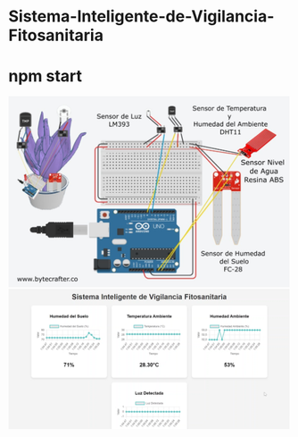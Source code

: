 # Sistema-Inteligente-de-Vigilancia-Fitosanitaria
# npm start
![4 Sensores](https://raw.githubusercontent.com/scharss/sistema-Inteligente-Satelite-/refs/heads/main/img/4Sensores.jpg)
![Interfaz](https://raw.githubusercontent.com/scharss/Sistema-Inteligente-de-Vigilancia-Fitosanitaria/refs/heads/main/img/interfaz.png)



